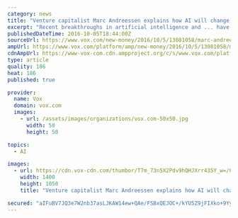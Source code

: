 ```yaml
---
category: news
title: "Venture capitalist Marc Andreessen explains how AI will change the world"
excerpt: "Recent breakthroughs in artificial intelligence and ... have tremendous amounts of job creation and have huge productivity improvements. They’re not actually in conflict, despite what everyone thinks right now. House Democrats have passed nearly 400 ..."
publishedDateTime: 2016-10-05T18:44:00Z
sourceUrl: https://www.vox.com/new-money/2016/10/5/13081058/marc-andreessen-ai-future
ampUrl: https://www.vox.com/platform/amp/new-money/2016/10/5/13081058/marc-andreessen-ai-future
cdnAmpUrl: https://www-vox-com.cdn.ampproject.org/c/s/www.vox.com/platform/amp/new-money/2016/10/5/13081058/marc-andreessen-ai-future
type: article
quality: 186
heat: 186
published: true

provider:
  name: Vox
  domain: vox.com
  images:
    - url: /assets/images/organizations/vox.com-50x50.jpg
      width: 50
      height: 50

topics:
  - AI

images:
  - url: https://cdn.vox-cdn.com/thumbor/T7m_73n5X2Pdv9hQHJXrr435Y_w=/0x0:4683x3142/1400x1050/filters:focal(2794x2255:3542x3003):no_upscale()/cdn.vox-cdn.com/uploads/chorus_image/image/51208795/nm_06_tall.0.jpg
    width: 1400
    height: 1050
    title: "Venture capitalist Marc Andreessen explains how AI will change the world"

secured: "aIFuBV7JQ3e7W2nb37asLJKAW14ew+QAe/FSBxQEJOC+/kYU5Z9jFIXko+9YydxMm3nyauVysq/NZuyRu5RHbN8Z+sNAmJAl9wgldq/0i28V8WRxgquFJqQkkmgBOhUiuQX3Zbxuw2CeqBgnvj78rBF4ZxBx/shdYqaOU5JmcgTTrgoNa5tkRZYImx8VJHqSNkur7ltpqQ9v0zePjhTKyM9dCJij9YGA75AcUvcNxNaZOg0sS1NzwQZ2y41MGyRu6tdQsMh0ZIZ6s+VzYvFDuw==;jDMWFIsQ8ncUYRabpex7XQ=="
---
```


